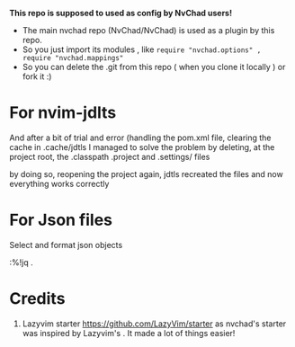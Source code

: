 **This repo is supposed to used as config by NvChad users!**

- The main nvchad repo (NvChad/NvChad) is used as a plugin by this repo.
- So you just import its modules , like `require "nvchad.options" , require "nvchad.mappings"`
- So you can delete the .git from this repo ( when you clone it locally ) or fork it :)

# For nvim-jdlts

And after a bit of trial and error (handling the pom.xml file, clearing the cache in .cache/jdtls I managed to solve the problem by deleting, at the project root, the .classpath .project and .settings/ files

by doing so, reopening the project again, jdtls recreated the files and now everything works correctly

# For Json files

Select and format json objects

:%!jq .

# Credits

1) Lazyvim starter https://github.com/LazyVim/starter as nvchad's starter was inspired by Lazyvim's . It made a lot of things easier!
